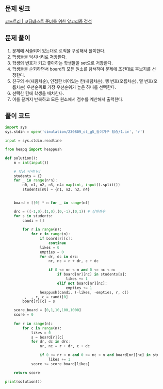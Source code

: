 ## 문제 링크
[코드트리 | 코딩테스트 준비를 위한 알고리즘 정석](https://www.codetree.ai/training-field/frequent-problems/problems/go-on-the-rides/description)

## 문제 풀이

1. 문제에 서술되어 있는대로 로직을 구성해서 풀이한다.
2. 학생들을 딕셔너리로 저장한다.
3. 학생의 번호가 키고 좋아하는 학생들을 set으로 저장한다.
4. 학생들을 순회하면서 board의 모든 원소를 탐색하며 문제에 조건대로 후보지를 선정한다.
5. 친구의 수(내림차순), 인접한 비어있는 칸(내림차순), 행 번호(오름차순), 열 번호(오름차순) 우선순위로 가장 우선순위가 높은 하나를 선택한다.
6. 선택한 칸에 학생을 배치한다.
7. 이를 끝까지 반복하고 모든 원소에서 점수를 계산해서 출력한다.

## 풀이 코드

```python
import sys
sys.stdin = open('simulation/230809_ct_g5_놀이기구 탑승/1.in', 'r')

input = sys.stdin.readline

from heapq import heappush

def solution():
    n = int(input())

    # 학생 딕셔너리
    students = {}
    for _ in range(n*n):
        n0, n1, n2, n3, n4= map(int, input().split())
        students[n0] = {n1, n2, n3, n4}   
    

    board = [[0] * n for _ in range(n)]

    drc = ((-1,0),(1,0),(0,-1),(0,1)) # 상하좌우
    for s in students:
        candi = []
        
        for r in range(n):
            for c in range(n):
                if board[r][c]:
                    continue
                likes = 0
                empties = 0
                for dr, dc in drc:
                    nr, nc = r + dr, c + dc

                    if 0 <= nr < n and 0 <= nc < n:
                        if board[nr][nc] in students[s]:
                            likes += 1
                        elif not board[nr][nc]:
                            empties += 1
                heappush(candi, (-likes, -empties, r, c))
        _, _, r, c = candi[0]
        board[r][c] = s

    score_board = [0,1,10,100,1000]
    score = 0
    
    for r in range(n):
        for c in range(n):
            likes = 0
            s = board[r][c]
            for dr, dc in drc:
                nr, nc = r + dr, c + dc

                if 0 <= nr < n and 0 <= nc < n and board[nr][nc] in students[s]:
                    likes += 1
            score += score_board[likes]

    return score

print(solution())
```